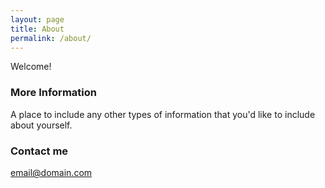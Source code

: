 ```yaml
---
layout: page
title: About
permalink: /about/
---
```


Welcome!

### More Information

A place to include any other types of information that you'd like to include about yourself.

### Contact me

[email@domain.com](mailto:email@domain.com)
